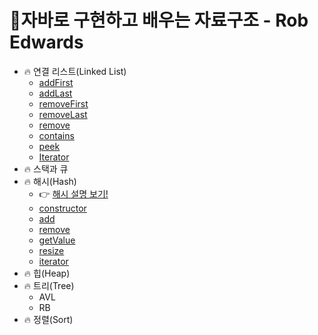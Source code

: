 # 👊자바로 구현하고 배우는 자료구조 - Rob Edwards



- 🔥 연결 리스트(Linked List)
  - [addFirst](https://github.com/ZANGZANGS/data-structures-in-java/commit/2a1d0155a5f306de7ba2e49b681ae3e47d273524)
  - [addLast](https://github.com/ZANGZANGS/data-structures-in-java/commit/8fdad34b2c9ed41351699b6d509936267b100536)
  - [removeFirst](https://github.com/ZANGZANGS/data-structures-in-java/commit/ca56f1221814320de53477b93ff0edc7e43d69f8)
  - [removeLast](https://github.com/ZANGZANGS/data-structures-in-java/commit/d5de46061f46593d002b5c1e3c76dfc034269930)
  - [remove](https://github.com/ZANGZANGS/data-structures-in-java/commit/d229c01cc470d7fa6b4aeaaa06b987412f022902)
  - [contains](https://github.com/ZANGZANGS/data-structures-in-java/commit/88c683eaee8dff27eb76e399f0e5ffa43a5e5c2b)
  - [peek](https://github.com/ZANGZANGS/data-structures-in-java/commit/9220dae5d6c1d5efd8e007d965ed90670bb337a1)
  - [Iterator](https://github.com/ZANGZANGS/data-structures-in-java/commit/8a4d623f21cffdc56c236cc92153d22e7ae047c3)
- 🔥 스택과 큐 
- 🔥 해시(Hash)
  - 👉 [해시 설명 보기!](https://zangzangs.tistory.com/123)
  - [constructor](https://github.com/ZANGZANGS/data-structures-in-java/commit/16cded026b91dd248c113369245b1fbf67f1e7c2)
  - [add](https://github.com/ZANGZANGS/data-structures-in-java/commit/5b619bde185c3f6a15a7947ed50c540fe00bd78f)
  - [remove](https://github.com/ZANGZANGS/data-structures-in-java/commit/ed6916c6e9304ccea83f6fcbf3572b1b170e20f6)
  - [getValue](https://github.com/ZANGZANGS/data-structures-in-java/commit/e2a2ccc085c11a8007f15ab7c6eb55794e215255)
  - [resize](https://github.com/ZANGZANGS/data-structures-in-java/commit/1e633ebda19b3f95c76bcebe6bf6b7d754af01b3)
  - [iterator](https://github.com/ZANGZANGS/data-structures-in-java/commit/6b036a7a4f536c134ea3d5b9e2d36b7dd1fa9bf3)
- 🔥 힙(Heap)
- 🔥 트리(Tree)
  - AVL
  - RB
- 🔥 정렬(Sort)

